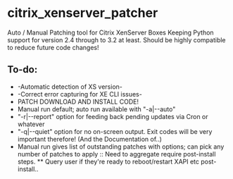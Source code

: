 citrix_xenserver_patcher
========================

Auto / Manual Patching tool for Citrix XenServer Boxes
Keeping Python support for version 2.4 through to 3.2 at least. Should be highly compatible to reduce
future code changes!

## To-do:
* -Automatic detection of XS version-
* -Correct error capturing for XE CLI issues-
* PATCH DOWNLOAD AND INSTALL CODE!
* Manual run default; auto run available with "-a|--auto"
* "-r|--report" option for feeding back pending updates via Cron or whatever
* "-q|--quiet" option for no on-screen output. Exit codes will be very important therefore! (And the Documentation of..)
* Manual run gives list of outstanding patches with options; can pick any number of patches to apply :: Need to aggregate require post-install steps.
** Query user if they're ready to reboot/restart XAPI etc post-install..
